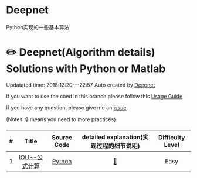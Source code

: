 # Deepnet
Python实现的一些基本算法
# :pencil2: Deepnet(Algorithm details) Solutions with Python or Matlab
Updatated time: 2018:12:20---22:57
Auto created by [Deepnet](https://github.com/shuyucool/Deepnet)

If you want to use the coed in this branch please follow this [Usage Guide](https://github.com/shuyucool/Deepnet.git)

If you have any question, please give me an [issue](https://github.com/shuyucool/Deepnet/issues).

(Notes: :lock: means you need to more practices)

| # | Title | Source Code | detailed explanation(实现过程的细节说明) |  Difficulty Level |
|:---:|:---:|:---:|:---:|:---:|
|1|[IOU--公式计算](https://github.com/shuyucool/Deepnet/tree/master/001-IOU%E8%AE%A1%E7%AE%97)|[Python](https://github.com/shuyucool/Deepnet/blob/master/001-IOU%E8%AE%A1%E7%AE%97/Iou_compute.py)|[:memo:](https://blog.csdn.net/qq_30622831/article/details/85144849)|Easy|
